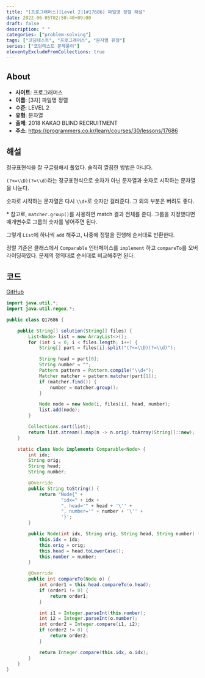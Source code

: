 ```yaml
---
title: "[프로그래머스][Level 2][#17686] 파일명 정렬 해설"
date: 2022-06-05T02:50:40+09:00
draft: false
description: " "
categories: ["problem-solving"]
tags: ["코딩테스트", "프로그래머스", "문자열 유형"]
series: ["코딩테스트 문제풀이"]
eleventyExcludeFromCollections: true
---
```


## About

- **사이트**: 프로그래머스
- **이름**: \[3차\] 파일명 정렬
- **수준**: LEVEL 2
- **유형**: 문자열
- **출제**: 2018 KAKAO BLIND RECRUITMENT
- **주소**: https://programmers.co.kr/learn/courses/30/lessons/17686

## 해설

정규표현식을 잘 구글링해서 풀었다. 솔직히 깔끔한 방법은 아니다.

`(?<=\\D)(?=\\d)`라는 정규표현식으로 숫자가 아닌 문자열과 숫자로 시작하는 문자열을 나눈다.

숫자로 시작하는 문자열은 다시 `\\d+`로 숫자만 걸러준다. 그 외의 부분은 버려도 좋다.

\* 참고로, `matcher.group()`를 사용하면 match 결과 전체를 준다. 그룹을 지정했다면 매개변수로 그룹의 숫자를 넣어주면 된다.

그렇게 `List`에 하나씩 `add` 해주고, 나중에 정렬을 진행해 순서대로 반환한다.

정렬 기준은 클래스에서 `Comparable` 인터페이스를 `implement` 하고 `compareTo`를 오버라이딩하였다. 문제의 정의대로 순서대로 비교해주면 된다.

## 코드

[GitHub](https://github.com/litsynp/ps-java/blob/main/app/src/main/java/psjava/programmers/challenges/level2/Q17686.java)

```java
import java.util.*;
import java.util.regex.*;

public class Q17686 {

    public String[] solution(String[] files) {
        List<Node> list = new ArrayList<>();
        for (int i = 0; i < files.length; i++) {
            String[] part = files[i].split("(?<=\\D)(?=\\d)");

            String head = part[0];
            String number = "";
            Pattern pattern = Pattern.compile("\\d+");
            Matcher matcher = pattern.matcher(part[1]);
            if (matcher.find()) {
                number = matcher.group();
            }

            Node node = new Node(i, files[i], head, number);
            list.add(node);
        }

        Collections.sort(list);
        return list.stream().map(n -> n.orig).toArray(String[]::new);
    }

    static class Node implements Comparable<Node> {
        int idx;
        String orig;
        String head;
        String number;

        @Override
        public String toString() {
            return "Node{" +
                    "idx=" + idx +
                    ", head='" + head + '\'' +
                    ", number='" + number + '\'' +
                    '}';
        }

        public Node(int idx, String orig, String head, String number) {
            this.idx = idx;
            this.orig = orig;
            this.head = head.toLowerCase();
            this.number = number;
        }

        @Override
        public int compareTo(Node o) {
            int order1 = this.head.compareTo(o.head);
            if (order1 != 0) {
                return order1;
            }

            int i1 = Integer.parseInt(this.number);
            int i2 = Integer.parseInt(o.number);
            int order2 = Integer.compare(i1, i2);
            if (order2 != 0) {
                return order2;
            }

            return Integer.compare(this.idx, o.idx);
        }
    }
}
```
